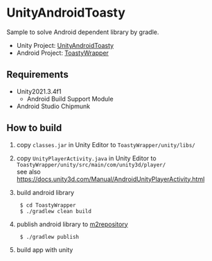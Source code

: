 # UnityAndroidToasty

Sample to solve Android dependent library by gradle.

- Unity Project: [UnityAndroidToasty](UnityAndroidToasty)
- Android Project: [ToastyWrapper](ToastyWrapper)

## Requirements

- Unity2021.3.4f1
    - Android Build Support Module
- Android Studio Chipmunk

## How to build

1. copy `classes.jar` in Unity Editor to `ToastyWrapper/unity/libs/`
1. copy `UnityPlayerActivity.java` in Unity Editor to `ToastyWrapper/unity/src/main/com/unity3d/player/`  
see also https://docs.unity3d.com/Manual/AndroidUnityPlayerActivity.html
1. build android library

        $ cd ToastyWrapper
        $ ./gradlew clean build
1. publish android library to [m2repository](UnityAndroidToasty/m2repository/)

        $ ./gradlew publish
1. build app with unity
